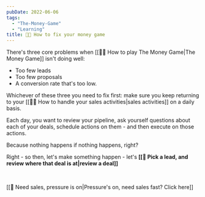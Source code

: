 ```yaml
---
pubDate: 2022-06-06
tags:
  - "The-Money-Game"
  - "Learning"
title: 👨‍🎓 How to fix your money game
---
```


There's three core problems when [[👨‍🎓 How to play The Money Game|The Money Game]] isn't doing well:

- Too few leads
- Too few proposals
- A conversion rate that's too low.

Whichever of these three you need to fix first: make sure you keep returning to your [[👨‍🎓 How to handle your sales activities|sales activities]] on a daily basis.

Each day, you want to review your pipeline, ask yourself questions about each of your deals, schedule actions on them - and then execute on those actions.

Because nothing happens if nothing happens, right?

Right - so then, let's make something happen - let's **[[🔎 Pick a lead, and review where that deal is at|review a deal]]**

<br />

[[🔴 Need sales, pressure is on|Pressure's on, need sales fast? Click here]]
